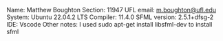 Name: Matthew Boughton
Section: 11947
UFL email: m.boughton@ufl.edu
System: Ubuntu 22.04.2 LTS
Compiler: 11.4.0
SFML version: 2.5.1+dfsg-2
IDE: Vscode
Other notes: I used sudo apt-get install libsfml-dev to install sfml

